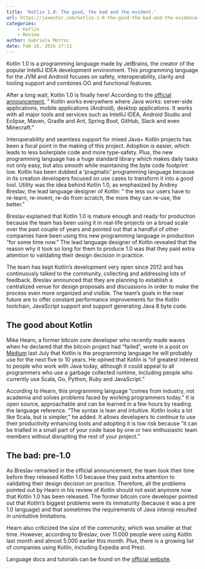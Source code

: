 ```yaml
---
title: 'Kotlin 1.0: The good, the bad and the evident.'
url: https://jaxenter.com/kotlin-1-0-the-good-the-bad-and-the-evidence-124041.html
categories:
    - Kotlin
    - Review
author: Gabriela Motroc
date: Feb 16, 2016 17:11
---
```


Kotlin 1.0 is a programming language made by JetBrains, the creator of the popular IntelliJ IDEA development environment. This programming language for the JVM and Android focuses on safety, interoperability, clarity and tooling support and combines OO and functional features.

After a long wait, Kotlin 1.0 is finally here! According to the [official announcement](http://blog.jetbrains.com/kotlin/2016/02/kotlin-1-0-released-pragmatic-language-for-jvm-and-android/), ” Kotlin works everywhere where Java works: server-side applications, mobile applications (Android), desktop applications. It works with all major tools and services such as IntelliJ IDEA, Android Studio and Eclipse, Maven, Gradle and Ant, Spring Boot, GitHub, Slack and even Minecraft.”

Interoperability and seamless support for mixed Java+ Kotlin projects has been a focal point in the making of this project. Adoption is easier, which leads to less boilerplate code and more type-safety. Plus, the new programming language has a huge standard library which makes daily tasks not only easy, but also smooth while maintaining the byte code footprint low. Kotlin has been dubbed a ‘pragmatic’ programming language because in its creation developers focused on use cases to transform it into a good tool. Utility was the idea behind Kotlin 1.0, as emphasized by Andrey Breslav, the lead language designer of Kotlin: ” the less our users have to re-learn, re-invent, re-do from scratch, the more they can re-use, the better.”

Breslav explained that Kotlin 1.0 is mature enough and ready for production because the team has been using it in real-life projects on a broad scale over the past couple of years and pointed out that a handful of other companies have been using this new programming language in production “for some time now.”  The lead language designer of Kotlin revealed that the reason why it took so long for them to produce 1.0 was that they paid extra attention to validating their design decision in practice.

The team has kept Kotlin’s development very open since 2012 and has continuously talked to the community, collecting and addressing lots of feedback. Breslav announced that they are planning to establish a centralized venue for design proposals and discussions in order to make the process even more organized and visible. The team’s goals in the near future are to offer constant performance improvements for the Kotlin toolchain, JavaScript support and support generating Java 8 byte code.

## The good about Kotlin

Mike Hearn, a former bitcoin core developer who recently made waves when he declared that the bitcoin project had “failed”, wrote in a post on [Medium](https://medium.com/@octskyward/why-kotlin-is-my-next-programming-language-c25c001e26e3#.w9lbw7fso) last July that Kotlin is the programming language he will probably use for the next five to 10 years. He opined that Kotlin is “of greatest interest to people who work with Java today, although it could appeal to all programmers who use a garbage collected runtime, including people who currently use Scala, Go, Python, Ruby and JavaScript.”

According to Hearn, this programming language “comes from industry, not academia and solves problems faced by working programmers today.” It is open source, approachable and can be learned in a few hours by reading the language reference. “The syntax is lean and intuitive. Kotlin looks a lot like Scala, but is simpler,” he added. It allows developers to continue to use their productivity enhancing tools and adopting it is low risk because “it can be trialled in a small part of your code base by one or two enthusiastic team members without disrupting the rest of your project.”

## The bad: pre-1.0

As Breslav remarked in the official announcement, the team took their time before they released Kotlin 1.0 because they paid extra attention to validating their design decision on practice. Therefore, all the problems pointed out by Hearn in his review of Kotlin should not exist anymore now that Kotlin 1.0 has been released. The former bitcoin core developer pointed out that Kotlin’s biggest problems were its immaturity (because it was a pre 1.0 language) and that sometimes the requirements of Java interop resulted in unintuitive limitations.

Hearn also criticized the size of the community, which was smaller at that time. However, according to Breslav, over 11.000 people were using Kotlin last month and almost 5.000 earlier this month. Plus, there is a growing list of companies using Kotlin, including Expedia and Prezi.

Language docs and tutorials can be found on the [official website](https://kotlinlang.org/).
